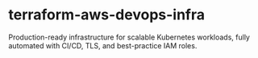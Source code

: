 # terraform-aws-devops-infra
Production-ready infrastructure for scalable Kubernetes workloads, fully automated with CI/CD, TLS, and best-practice IAM roles.
